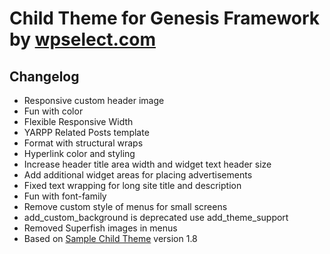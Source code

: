 Child Theme for Genesis Framework by [wpselect.com](http://wpselect.com/ "wpselect.com")
========================================================================================

Changelog
---------

* Responsive custom header image
* Fun with color
* Flexible Responsive Width
* YARPP Related Posts template
* Format with structural wraps
* Hyperlink color and styling
* Increase header title area width and widget text header size
* Add additional widget areas for placing advertisements
* Fixed text wrapping for long site title and description
* Fun with font-family
* Remove custom style of menus for small screens
* add_custom_background is deprecated use add_theme_support
* Removed Superfish images in menus
* Based on [Sample Child Theme](http://www.studiopress.com/free-themes/sample "Sample Child Theme") version 1.8
